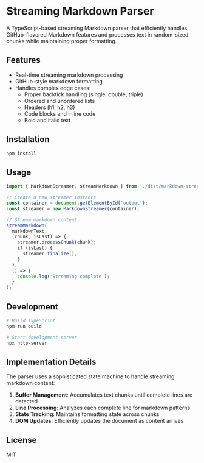 # Streaming Markdown Parser

A TypeScript-based streaming Markdown parser that efficiently handles GitHub-flavored Markdown features and processes text in random-sized chunks while maintaining proper formatting.

## Features

- Real-time streaming markdown processing
- GitHub-style markdown formatting
- Handles complex edge cases:
  - Proper backtick handling (single, double, triple)
  - Ordered and unordered lists
  - Headers (h1, h2, h3)
  - Code blocks and inline code
  - Bold and italic text

## Installation

```bash
npm install
```

## Usage

```typescript
import { MarkdownStreamer, streamMarkdown } from './dist/markdown-streamer-simple.js';

// Create a new streamer instance
const container = document.getElementById('output');
const streamer = new MarkdownStreamer(container);

// Stream markdown content
streamMarkdown(
  markdownText,
  (chunk, isLast) => {
    streamer.processChunk(chunk);
    if (isLast) {
      streamer.finalize();
    }
  },
  () => {
    console.log('Streaming complete');
  }
);
```

## Development

```bash
# Build TypeScript
npm run build

# Start development server
npx http-server
```

## Implementation Details

The parser uses a sophisticated state machine to handle streaming markdown content:

1. **Buffer Management**: Accumulates text chunks until complete lines are detected
2. **Line Processing**: Analyzes each complete line for markdown patterns
3. **State Tracking**: Maintains formatting state across chunks
4. **DOM Updates**: Efficiently updates the document as content arrives

## License

MIT
